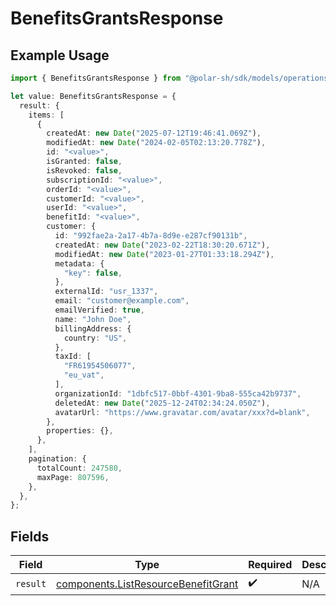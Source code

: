 # BenefitsGrantsResponse

## Example Usage

```typescript
import { BenefitsGrantsResponse } from "@polar-sh/sdk/models/operations/benefitsgrants.js";

let value: BenefitsGrantsResponse = {
  result: {
    items: [
      {
        createdAt: new Date("2025-07-12T19:46:41.069Z"),
        modifiedAt: new Date("2024-02-05T02:13:20.778Z"),
        id: "<value>",
        isGranted: false,
        isRevoked: false,
        subscriptionId: "<value>",
        orderId: "<value>",
        customerId: "<value>",
        userId: "<value>",
        benefitId: "<value>",
        customer: {
          id: "992fae2a-2a17-4b7a-8d9e-e287cf90131b",
          createdAt: new Date("2023-02-22T18:30:20.671Z"),
          modifiedAt: new Date("2023-01-27T01:33:18.294Z"),
          metadata: {
            "key": false,
          },
          externalId: "usr_1337",
          email: "customer@example.com",
          emailVerified: true,
          name: "John Doe",
          billingAddress: {
            country: "US",
          },
          taxId: [
            "FR61954506077",
            "eu_vat",
          ],
          organizationId: "1dbfc517-0bbf-4301-9ba8-555ca42b9737",
          deletedAt: new Date("2025-12-24T02:34:24.050Z"),
          avatarUrl: "https://www.gravatar.com/avatar/xxx?d=blank",
        },
        properties: {},
      },
    ],
    pagination: {
      totalCount: 247580,
      maxPage: 807596,
    },
  },
};
```

## Fields

| Field                                                                                      | Type                                                                                       | Required                                                                                   | Description                                                                                |
| ------------------------------------------------------------------------------------------ | ------------------------------------------------------------------------------------------ | ------------------------------------------------------------------------------------------ | ------------------------------------------------------------------------------------------ |
| `result`                                                                                   | [components.ListResourceBenefitGrant](../../models/components/listresourcebenefitgrant.md) | :heavy_check_mark:                                                                         | N/A                                                                                        |